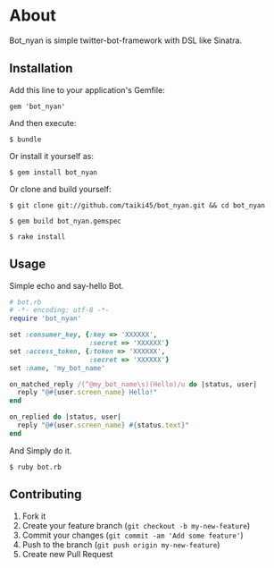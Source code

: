 # About

Bot_nyan is simple twitter-bot-framework with DSL like Sinatra.

## Installation

Add this line to your application's Gemfile:

    gem 'bot_nyan'

And then execute:

    $ bundle

Or install it yourself as:

    $ gem install bot_nyan

Or clone and build yourself:

    $ git clone git://github.com/taiki45/bot_nyan.git && cd bot_nyan

    $ gem build bot_nyan.gemspec

    $ rake install

## Usage

Simple echo and say-hello Bot.

```ruby
# bot.rb
# -*- encoding: utf-8 -*-
require 'bot_nyan'

set :consumer_key, {:key => 'XXXXXX',
                    :secret => 'XXXXXX'}
set :access_token, {:token => 'XXXXXX',
                    :secret => 'XXXXXX'}
set :name, 'my_bot_name'

on_matched_reply /(^@my_bot_name\s)(Hello)/u do |status, user|
  reply "@#{user.screen_name} Hello!"
end

on_replied do |status, user|
  reply "@#{user.screen_name} #{status.text}"
end
```

And Simply do it.

```
$ ruby bot.rb
```

## Contributing

1. Fork it
2. Create your feature branch (`git checkout -b my-new-feature`)
3. Commit your changes (`git commit -am 'Add some feature'`)
4. Push to the branch (`git push origin my-new-feature`)
5. Create new Pull Request

